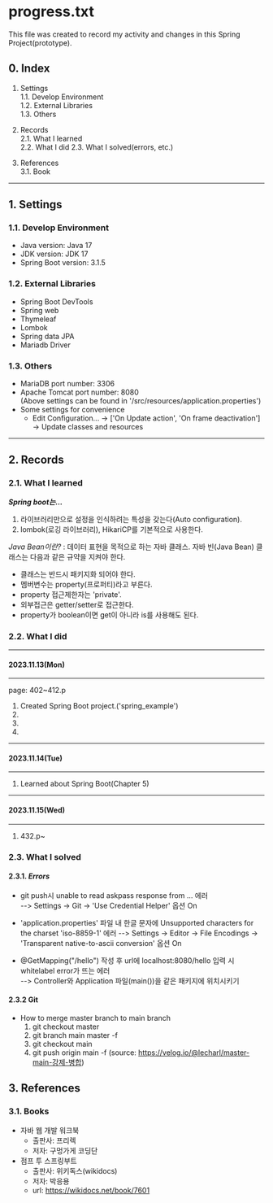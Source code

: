 # progress.txt

This file was created to record my activity and changes in this Spring Project(prototype).

## 0. Index
1. Settings   
   1.1. Develop Environment   
   1.2. External Libraries   
   1.3. Others

2. Records   
   2.1. What I learned   
   2.2. What I did
   2.3. What I solved(errors, etc.)

3. References   
    3.1. Book

***

## 1. Settings
### 1.1. Develop Environment
- Java version: Java 17
- JDK version: JDK 17
- Spring Boot version: 3.1.5

### 1.2. External Libraries
- Spring Boot DevTools
- Spring web
- Thymeleaf
- Lombok
- Spring data JPA
- Mariadb Driver

### 1.3. Others
- MariaDB port number: 3306 
- Apache Tomcat port number: 8080   
  (Above settings can be found in '/src/resources/application.properties')
- Some settings for convenience
  - Edit Configuration... -> ['On Update action', 'On frame deactivation'] -> Update classes and resources

***

## 2. Records
### 2.1. What I learned

***Spring boot는...***
1. 라이브러리만으로 설정을 인식하려는 특성을 갖는다(Auto configuration).
2. lombok(로깅 라이브러리), HikariCP를 기본적으로 사용한다.

*Java Bean이란?*
: 데이터 표현을 목적으로 하는 자바 클래스.
자바 빈(Java Bean) 클래스는 다음과 같은 규약을 지켜야 한다.

- 클래스는 반드시 패키지화 되어야 한다.
- 멤버변수는 property(프로퍼티)라고 부른다.
- property 접근제한자는 'private'.
- 외부접근은 getter/setter로 접근한다.
- property가 boolean이면 get이 아니라 is를 사용해도 된다.


### 2.2. What I did
***
#### 2023.11.13(Mon)
***
page: 402~412.p
1. Created Spring Boot project.('spring_example')
2. 
3.
4.

***
#### 2023.11.14(Tue)
***
1. Learned about Spring Boot(Chapter 5)




***
#### 2023.11.15(Wed)
***
1. 432.p~


### 2.3. What I solved
#### 2.3.1. *Errors*
- git push시 unable to read askpass response from ... 에러   
  --> Settings -> Git -> 'Use Credential Helper' 옵션 On
   
- 'application.properties' 파일 내 한글 문자에 Unsupported characters for the charset 'iso-8859-1' 에러
  --> Settings -> Editor -> File Encodings -> 'Transparent native-to-ascii conversion' 옵션 On

- @GetMapping("/hello") 작성 후 url에 localhost:8080/hello 입력 시  whitelabel error가 뜨는 에러   
  --> Controller와 Application 파일(main())을 같은 패키지에 위치시키기
#### 2.3.2 Git
- How to merge master branch to main branch
  1. git checkout master
  2. git branch main master -f
  3. git checkout main
  4. git push origin main -f
  (source: https://velog.io/@lecharl/master-main-강제-병합)

## 3. References
### 3.1. Books
- 자바 웹 개발 워크북
  - 출판사: 프리렉
  - 저자: 구멍가게 코딩단
- 점프 투 스프링부트
  - 출판사: 위키독스(wikidocs)
  - 저자: 박응용
  - url: https://wikidocs.net/book/7601